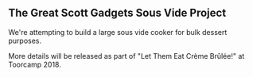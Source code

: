 The Great Scott Gadgets Sous Vide Project
-----------------------------------------

We're attempting to build a large sous vide cooker for bulk dessert purposes.

More details will be released as part of "Let Them Eat Crème Brûlée!" at 
Toorcamp 2018.

